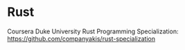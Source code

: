 # Rust

Coursera Duke University Rust Programming Specialization:
https://github.com/companyakis/rust-specialization

